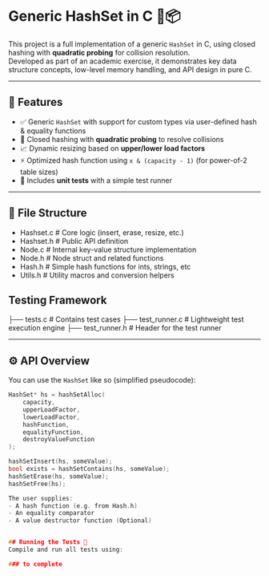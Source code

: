 # Generic HashSet in C 🧠📦

This project is a full implementation of a generic `HashSet` in C, using closed hashing with **quadratic probing** for collision resolution.  
Developed as part of an academic exercise, it demonstrates key data structure concepts, low-level memory handling, and API design in pure C.

---

## 🔧 Features

- ✅ Generic `HashSet` with support for custom types via user-defined hash & equality functions
- 🚀 Closed hashing with **quadratic probing** to resolve collisions
- 📈 Dynamic resizing based on **upper/lower load factors**
- ⚡ Optimized hash function using `x & (capacity - 1)` (for power-of-2 table sizes)
- 🧪 Includes **unit tests** with a simple test runner

---

## 📁 File Structure
- Hashset.c # Core logic (insert, erase, resize, etc.)
- Hashset.h # Public API definition
- Node.c # Internal key-value structure implementation
- Node.h # Node struct and related functions
- Hash.h # Simple hash functions for ints, strings, etc
- Utils.h # Utility macros and conversion helpers

## Testing Framework
├── tests.c # Contains test cases
├── test_runner.c # Lightweight test execution engine
├── test_runner.h # Header for the test runner


---

## ⚙️ API Overview

You can use the `HashSet` like so (simplified pseudocode):

```c
HashSet* hs = hashSetAlloc(
    capacity,
    upperLoadFactor,
    lowerLoadFactor,
    hashFunction,
    equalityFunction,
    destroyValueFunction
);

hashSetInsert(hs, someValue);
bool exists = hashSetContains(hs, someValue);
hashSetErase(hs, someValue);
hashSetFree(hs);

The user supplies:
- A hash function (e.g. from Hash.h)
- An equality comparator
- A value destructor function (Optional)


## Running the Tests 🧪
Compile and run all tests using:

### to complete






